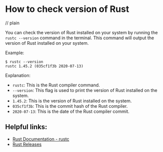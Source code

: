 # How to check version of Rust
// plain

You can check the version of Rust installed on your system by running the `rustc --version` command in the terminal. This command will output the version of Rust installed on your system.

Example:
```
$ rustc --version
rustc 1.45.2 (035cf1f3b 2020-07-13)
```

Explanation:
- `rustc`: This is the Rust compiler command.
- `--version`: This flag is used to print the version of Rust installed on the system.
- `1.45.2`: This is the version of Rust installed on the system.
- `035cf1f3b`: This is the commit hash of the Rust compiler.
- `2020-07-13`: This is the date of the Rust compiler commit.

## Helpful links:
- [Rust Documentation - rustc](https://doc.rust-lang.org/rustc/)
- [Rust Releases](https://github.com/rust-lang/rust/releases)